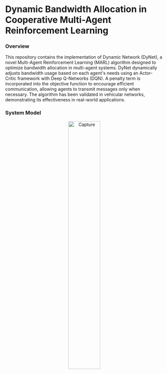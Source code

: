 # Dynamic Bandwidth Allocation in Cooperative Multi-Agent Reinforcement Learning

### Overview

This repository contains the implementation of Dynamic Network (DyNet), a novel Multi-Agent Reinforcement Learning (MARL) algorithm designed to optimize bandwidth allocation in multi-agent systems. DyNet dynamically adjusts bandwidth usage based on each agent's needs using an Actor-Critic framework with Deep Q-Networks (DQN). A penalty term is incorporated into the objective function to encourage efficient communication, allowing agents to transmit messages only when necessary. The algorithm has been validated in vehicular networks, demonstrating its effectiveness in real-world applications.

### System Model

<p align="center">
  <img src="https://github.com/user-attachments/assets/f7a5eba5-9cc8-4caf-8b7e-62df0fbba00d" alt="Capture" width="45%" />
</p>
